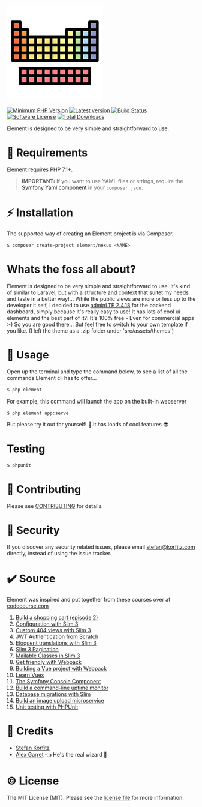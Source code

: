 <p>
    <img src="src/build/static/icons/icon_256.png" width="256" alt="Element logo">
</p>

[![Minimum PHP Version][ico-php]][link-php]
[![Latest version][ico-version]][link-packagist]
[![Build Status][ico-ci]][link-ci]
[![Software License][ico-license]][link-license]
[![Total Downloads][ico-downloads]][link-downloads]

Element is designed to be very simple and straightforward to use.

:elephant: Requirements
===
Element requires PHP 7.1+.

> **IMPORTANT:** If you want to use YAML files or strings, require the [Symfony Yaml component](https://github.com/symfony/Yaml) in your `composer.json`.

:zap: Installation
===
The supported way of creating an Element project is via Composer.

```sh
$ composer create-project element/nexus <NAME>
```

Whats the foss all about?
===
Element is designed to be very simple and straightforward to use. It's kind of similar to Laravel, but with a structure and context that suitet my needs and
taste in a better way!... While the public views are more or less up to the developer it self, I decided to use [adminLTE 2.4.18](https://adminlte.io/themes/AdminLTE/index.html) for the backend dashboard, simply because it's really easy to use! It has lots of cool ui elements
and the best part of it?! It's 100% free - Even for commercial apps :-) So you are good there... But feel free to switch to your own template if you like. (I left the theme as a .zip folder under 'src/assets/themes')

:speech_balloon: Usage
===
Open up the terminal and type the command below, to see a list of all the commands Element cli has to offer...
``` bash
$ php element
```

For example, this command will launch the app on the built-in webserver
``` bash
$ php element app:serve
```
But please try it out for yourself! :rocket: It has loads of cool features :sunglasses:

Testing
===
``` bash
$ phpunit
```


:link: Contributing
===
Please see [CONTRIBUTING](CONTRIBUTING.md) for details.


:cop: Security
===
If you discover any security related issues, please email [stefan@korfitz.com](mailto:stefan@korfitz.com?subject=[SECURITY]%20Config%20Security%20Issue) directly, instead of using the issue tracker.

:heavy_check_mark: Source
===
Element was inspired and put together from these courses over at [codecourse.com](http://codecourse.com)
1.  [Build a shopping cart (episode 2)](https://codecourse.com/watch/build-a-shopping-cart?part=168-setting-up) 
2.  [Configuration with Slim 3](https://codecourse.com/courses/configuration-with-slim-3)
3.  [Custom 404 views with Slim 3](https://codecourse.com/courses/slim-3-custom-404-views)
4.  [JWT Authentication from Scratch](https://codecourse.com/watch/jwt-authentication-from-scratch)
5.  [Eloquent translations with Slim 3](https://codecourse.com/watch/eloquent-translations-with-slim-3)
6.  [Slim 3 Pagination](https://codecourse.com/watch/slim-3-pagination)
7.  [Mailable Classes in Slim 3](https://codecourse.com/courses/mailable-classes-in-slim-3)
8.  [Get friendly with Webpack](https://codecourse.com/courses/get-friendly-with-webpack)
9.  [Building a Vue project with Webpack](https://codecourse.com/courses/building-a-vue-project-with-webpack)
10. [Learn Vuex](https://codecourse.com/courses/learn-vuex)
11. [The Symfony Console Component](https://codecourse.com/watch/symfony-console-component)
12. [Build a command-line uptime monitor](https://codecourse.com/courses/build-a-command-line-uptime-monitor)
13. [Database migrations with Slim](https://codecourse.com/watch/database-migrations-with-slim)
14. [Build an image upload microservice](https://codecourse.com/watch/build-an-image-upload-microservice)
15. [Unit testing with PHPUnit](https://codecourse.com/watch/unit-testing-with-php-unit)


:mega: Credits
===
- [Stefan Korfitz](https://www.korfitz.com)
- [Alex Garret](https://github.com/alexgarrett) :point_left: He's the real wizard :rocket:


:copyright: License
===
The MIT License (MIT). Please see the [license file](LICENSE.md) for more information.

[ico-php]: https://img.shields.io/badge/php-%3E%3D%207.1-8892BF.svg?style=for-the-badge
[ico-version]: https://img.shields.io/packagist/v/element/app.svg?style=for-the-badge
[ico-ci]: https://img.shields.io/gitlab/pipeline/skf83/app/develop?style=for-the-badge
[ico-license]: https://img.shields.io/badge/license-MIT-brightgreen.svg?style=for-the-badge
[ico-downloads]: https://img.shields.io/packagist/dt/element/app.svg?style=for-the-badge

[link-php]: https://php.net/
[link-packagist]: https://packagist.org/packages/element/app
[link-ci]: https://gitlab.com/skf83/app/commits/develop
[link-license]: https://opensource.org/licenses/MIT
[link-downloads]: https://packagist.org/packages/element/app
